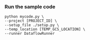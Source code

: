 ### Run the sample code
```
python mycode.py \
--project [PROJECT_ID] \
--setup_file ./setup.py \
--temp_location [TEMP_GCS_LOCATION] \
--runner DataflowRunner
```
